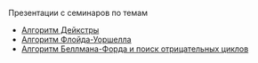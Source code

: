 Презентации с семинаров по темам
- [Алгоритм Дейкстры](dejikstra.pdf)
- [Алгоритм Флойда-Уоршелла](floyd.pdf)
- [Алгоритм Беллмана-Форда и поиск отрицательных циклов](bellman-ford.pdf)

